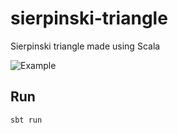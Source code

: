# sierpinski-triangle
Sierpinski triangle made using Scala

![Example](drawing.png)

## Run
```
sbt run
```
